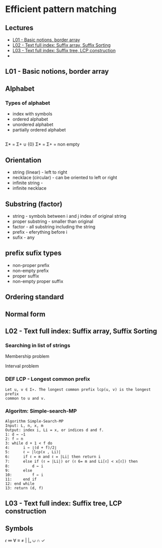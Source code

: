 # Efficient pattern matching

## Lectures

- [L01 - Basic notions, border array](#l01---basic-notions,-border-array)
- [L02 - Text full index: Suffix array, Suffix Sorting](#l02---text-full-index:-suffix-array,-suffix-sorting)
- [L03 - Text full index: Suffix tree, LCP construction](#l03---text-full-index:-suffix-tree,-lcp-construction)
- [](#)

## L01 - Basic notions, border array

## Alphabet

### Types of alphabet

- index with symbols
- ordered alphabet
- unordered alphabet
- partially ordered alphabet

## 

Σ* = Σ+ ∪ {0}
Σ* = 
Σ+ = non empty

## Orientation

- string (linear) - left to right
- necklace (circular) - can be oriented to left or right
- infinite string -
- infinite necklace

## Substring (factor)

- string - symbols between i and j index of original string
- proper substring - smaller than original
- factor - all substring including the string
- prefix - eferything before i
- sufix - any 

## prefix sufix types 

- non-proper prefix
- non-empty prefix
- proper suffix
- non-empty proper suffix

## Ordering standard

## Normal form

## L02 - Text full index: Suffix array, Suffix Sorting

### Searching in list of strings

Membership problem

Interval problem

### DEF LCP - Longest common prefix
```
Let u, v ∈ Σ∗. The longest common prefix lcp(u, v) is the longest prefix
common to u and v.
```

### Algoritm: Simple-search-MP
```
Algorithm Simple-Search-MP
Input: L, n, x, m
Output: index i, Li = x, or indices d and f.
1: d ← −1
2: f ← n
3: while d + 1 < f do
4:      i ← ⌊(d + f)/2⌋
5:      ℓ ← |lcp(x , Li)|
6:      if ℓ = m and ℓ = |Li| then return i
7:      else if (ℓ = |Li|) or (ℓ 6= m and Li[ℓ] < x[ℓ]) then
8:          d ← i
9:      else
10:         f ← i
11:     end if
12: end while
13: return (d, f)
``` 

## L03 - Text full index: Suffix tree, LCP construction

## Symbols

𝜖 ∞ ∀ ≡ ≠ | |„ ∪  ∩ ✓